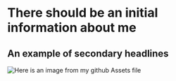  # There should be an initial information about me
## An example of secondary headlines
![Here is an image from my github Assets file](/assets/images/woman.png)
